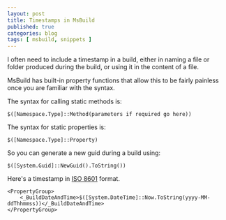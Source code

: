 ```yaml
---
layout: post
title: Timestamps in MsBuild
published: true
categories: blog
tags: [ msbuild, snippets ]
---
```


I often need to include a timestamp in a build, either in naming a file 
or folder produced during the build, or using it in the content of a file.

MsBuild has built-in property functions that allow this to be fairly painless 
once you are familiar with the syntax.

The syntax for calling static methods is:

	$([Namespace.Type]::Method(parameters if required go here))

The syntax for static properties is:

	$([Namespace.Type]::Property)

So you can generate a new guid during a build using:

	$([System.Guid]::NewGuid().ToString())

Here's a timestamp in [ISO 8601](http://en.wikipedia.org/wiki/ISO_8601) format.

	<PropertyGroup>
		<_BuildDateAndTime>$([System.DateTime]::Now.ToString(yyyy-MM-ddThhmmss))</_BuildDateAndTime>
	</PropertyGroup>
